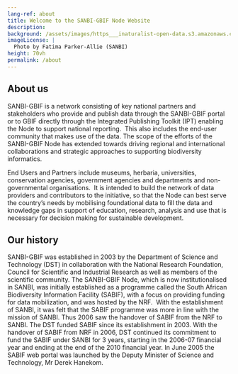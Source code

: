 ```yaml
---
lang-ref: about
title: Welcome to the SANBI-GBIF Node Website
description: 
background: /assets/images/https___inaturalist-open-data.s3.amazonaws.com_photos_30654993_original.jpg
imageLicense: |
  Photo by Fatima Parker-Allie (SANBI)
height: 70vh
permalink: /about
---
```


## About us
SANBI-GBIF is a network consisting of key national partners and stakeholders who provide and publish data through the SANBI-GBIF portal or to GBIF directly through the Integrated Publishing Toolkit (IPT) enabling the Node to support national reporting.  This also includes the end-user community that makes use of the data. The scope of the efforts of the SANBI-GBIF Node has extended towards  driving regional and international collaborations and strategic approaches to supporting biodiversity informatics.

End Users and Partners include museums, herbaria, universities, conservation agencies, government agencies and departments and non-governmental organisations.  It is intended to build the network of data providers and contributors to the initiative, so that the Node can best serve the country’s needs by mobilising foundational data to fill the data and knowledge gaps in support of education, research, analysis and use that is necessary for decision making for sustainable development.

## Our history
SANBI-GBIF was established in 2003 by the Department of Science and Technology (DST) in collaboration with the National Research Foundation, Council for Scientific and Industrial Research as well as members of the scientific community.  The SANBI-GBIF Node, which is now institutionalised in SANBI, was initially established as a programme called the South African Biodiversity Information Facility (SABIF), with a focus on providing funding for data mobilization, and was hosted by the NRF.  With the establishment of SANBI, it was felt that the SABIF programme was more in line with the mission of SANBI. Thus 2006 saw the handover of SABIF from the NRF to SANBI. The DST funded SABIF since its establishment in 2003. With the handover of SABIF from NRF in 2006, DST continued its commitment to fund the SABIF under SANBI for 3 years, starting in the 2006-07 financial year and ending at the end of the 2010 financial year. In June 2005 the SABIF web portal was launched by the Deputy Minister of Science and Technology, Mr Derek Hanekom.
